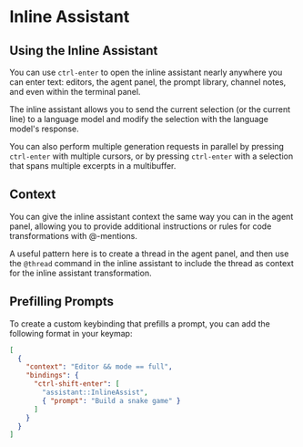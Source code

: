 # Inline Assistant

## Using the Inline Assistant

You can use `ctrl-enter` to open the inline assistant nearly anywhere you can enter text: editors, the agent panel, the prompt library, channel notes, and even within the terminal panel.

The inline assistant allows you to send the current selection (or the current line) to a language model and modify the selection with the language model's response.

You can also perform multiple generation requests in parallel by pressing `ctrl-enter` with multiple cursors, or by pressing `ctrl-enter` with a selection that spans multiple excerpts in a multibuffer.

## Context

You can give the inline assistant context the same way you can in the agent panel, allowing you to provide additional instructions or rules for code transformations with @-mentions.

A useful pattern here is to create a thread in the agent panel, and then use the `@thread` command in the inline assistant to include the thread as context for the inline assistant transformation.

## Prefilling Prompts

To create a custom keybinding that prefills a prompt, you can add the following format in your keymap:

```json
[
  {
    "context": "Editor && mode == full",
    "bindings": {
      "ctrl-shift-enter": [
        "assistant::InlineAssist",
        { "prompt": "Build a snake game" }
      ]
    }
  }
]
```
